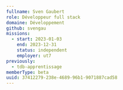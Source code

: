 ```yaml
---
fullname: Sven Gaubert
role: Développeur full stack
domaine: Développement
github: svengau
missions:
  - start: 2023-01-03
    end: 2023-12-31
    status: independent
    employer: ut7
previously:
  - tdb-apprentissage
memberType: beta
uuid: 37412279-238e-4689-96b1-9071887cad58
---
```

